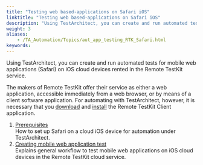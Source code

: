 ```yaml
--- 
title: "Testing web based-applications on Safari iOS"
linktitle: "Testing web based-applications on Safari iOS"
description: "Using TestArchitect, you can create and run automated tests for mobile web applications (Safari) on iOS cloud devices rented in the Remote TestKit service."
weight: 3
aliases: 
    - /TA_Automation/Topics/aut_app_testing_RTK_Safari.html
keywords: 
---
```


Using TestArchitect, you can create and run automated tests for mobile web applications \(Safari\) on iOS cloud devices rented in the Remote TestKit service.

The makers of Remote TestKit offer their service as either a web application, accessible immediately from a web browser, or by means of a client software application. For automating with TestArchitect, however, it is necessary that you [download](https://appkitbox.com/en/testkit/download) and [install](https://appkitbox.com/en/testkit/support/signin/signin13) the Remote TestKit Client application.

1.  [Prerequisites](/TA_Automation/Topics/aut_app_cloud_testing_iOS_prerequisites.html)  
How to set up Safari on a cloud iOS device for automation under TestArchitect.
2.  [Creating mobile web application test](/TA_Automation/Topics/aut_app_cloud_testing_Appium_RTK_iOS_create_test.html)  
Explains general workflow to test mobile web applications on iOS cloud devices in the Remote TestKit cloud service.



